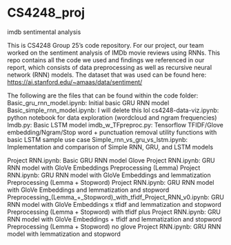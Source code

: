 # CS4248_proj
imdb sentimental analysis

This is CS4248 Group 25’s code repository. For our project, our team worked on the sentiment analysis of IMDb movie reviews using RNNs. This repo contains all the code we used and findings we referenced in our report, which consists of data preprocessing as well as recursive neural network (RNN) models. The dataset that was used can be found here: https://ai.stanford.edu/~amaas/data/sentiment/ 

The following are the files that can be found within the code folder:
Basic_gru_rnn_model.ipynb: Initial basic GRU RNN model
Basic_simple_rnn_model.ipynb: I will delete this lol
cs4248-data-viz.ipynb:  python notebook for data exploration (wordcloud and ngram frequencies) 
Imdb.py: Basic LSTM model
imdb_w_TFpreproc.py: Tensorflow TFIDF/Glove embedding/Ngram/Stop word + punctuation removal utility functions with basic LSTM sample use case
Simple_rnn_vs_gru_vs_lstm.ipynb: Implementation and comparison of Simple RNN, GRU, and LSTM models

Project RNN.ipynb: Basic GRU RNN model
Glove Project RNN.ipynb: GRU RNN model with GloVe Embeddings
Preprocessing (Lemma) Project RNN.ipynb: GRU RNN model with GloVe Embeddings and lemmatization
Preprocessing (Lemma + Stopword) Project RNN.ipynb: GRU RNN model with GloVe Embeddings and lemmatization and stopword
Preprocessing_(Lemma_+_Stopword)_with_tfidf_Project_RNN_v0.ipynb: GRU RNN model with GloVe Embeddings x tfidf and lemmatization and stopword
Preprocessing (Lemma + Stopword) with tfidf plus Project RNN.ipynb: GRU RNN model with GloVe Embeddings + tfidf and lemmatization and stopword
Preprocessing (Lemma + Stopword) no glove Project RNN.ipynb: GRU RNN model with lemmatization and stopword
